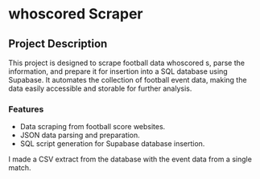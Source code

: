 # 
# whoscored Scraper

## Project Description
This project is designed to scrape football data whoscored s, parse the information, and prepare it for insertion into a SQL database using Supabase. It automates the collection of football event data, making the data easily accessible and storable for further analysis.

### Features
- Data scraping from football score websites.
- JSON data parsing and preparation.
- SQL script generation for Supabase database insertion.

I made a CSV extract from the database with the event data from a single match.
